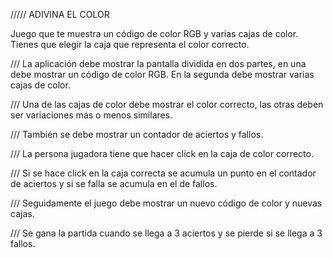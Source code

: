 ///// ADIVINA EL COLOR

Juego que te muestra un código de color RGB y varias cajas de color. Tienes que elegir la caja que representa el color correcto.


/// La aplicación debe mostrar la pantalla dividida en dos partes, en una debe mostrar un código de color RGB. En la segunda debe mostrar varias cajas de color.


/// Una de las cajas de color debe mostrar el color correcto, las otras deben ser variaciones más o menos similares.


/// También se debe mostrar un contador de aciertos y fallos.


/// La persona jugadora tiene que hacer click en la caja de color correcto.


/// Si se hace click en la caja correcta se acumula un punto en el contador de aciertos y si se falla se acumula en el de fallos. 


/// Seguidamente el juego debe mostrar un nuevo código de color y nuevas cajas.


/// Se gana la partida cuando se llega a 3 aciertos y se pierde si se llega a 3 fallos.
